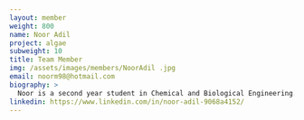 ```yaml
---
layout: member
weight: 800
name: Noor Adil
project: algae
subweight: 10
title: Team Member
img: /assets/images/members/NoorAdil .jpg
email: noorm98@hotmail.com
biography: >
  Noor is a second year student in Chemical and Biological Engineering. She is part of the Algae Biofuel team in Envision. She works along her team members to create optimal growing conditions for Algae for higher lipid and and sugar extraction. Noor has always been interested in the field of clean energy and worked on several projects that promote environmentally-sound solutions. Her combined passion for renewable energy and biology inspire her to remain dedicated to the team and contribute to the research and experiments conducted, believing one day it will make a difference.
linkedin: https://www.linkedin.com/in/noor-adil-9068a4152/
---
```

